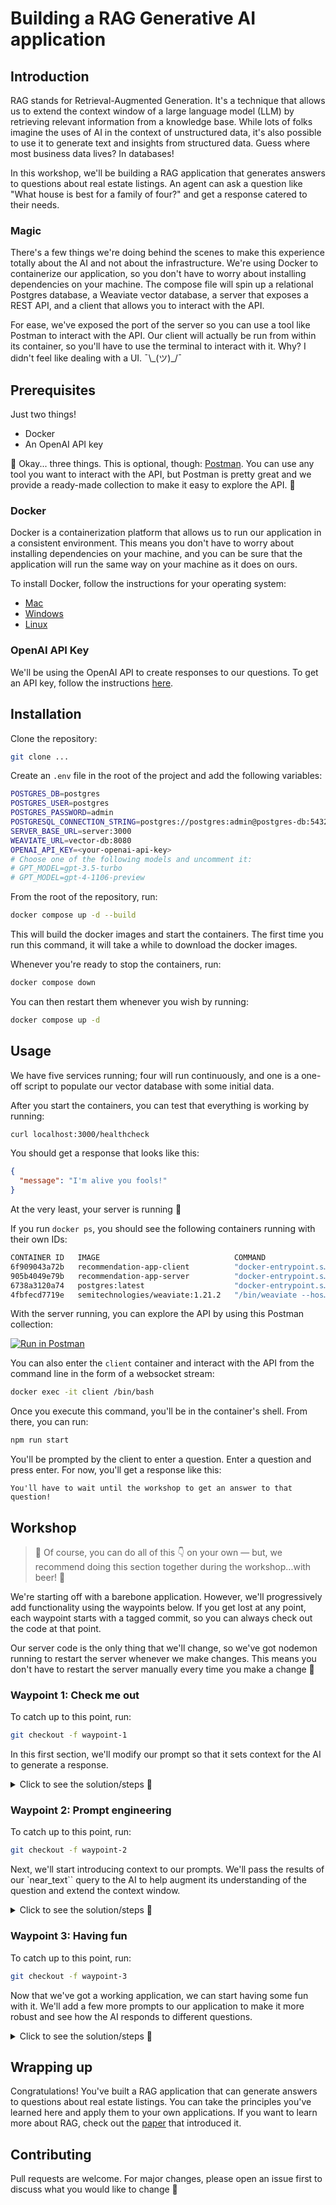 # Building a RAG Generative AI application

## Introduction

RAG stands for Retrieval-Augmented Generation. It's a technique that allows us to extend the context window of a large
language model (LLM) by retrieving relevant information from a knowledge base. While lots of folks imagine the uses of
AI in the context of unstructured data, it's also possible to use it to generate text and insights from structured data.
Guess where most business data lives? In databases!

In this workshop, we'll be building a RAG application that generates answers to questions about real estate listings. An
agent can ask a question like "What house is best for a family of four?" and get a response catered to their needs.

### Magic

There's a few things we're doing behind the scenes to make this experience totally about the AI and not about the
infrastructure. We're using Docker to containerize our application, so you don't have to worry about installing
dependencies on your machine. The compose file will spin up a relational Postgres database, a Weaviate vector database,
a server that exposes a REST API, and a client that allows you to interact with the API.

For ease, we've exposed the port of the server so you can use a tool like Postman to interact with the API. Our client
will actually be run from within its container, so you'll have to use the terminal to interact with it. Why? I didn't
feel like dealing with a UI. ¯\\\_(ツ)\_/¯

## Prerequisites

Just two things!

- Docker
- An OpenAI API key

🚧 Okay... three things. This is optional, though: [Postman](https://postman.com). You can use any tool you want to
interact with the API, but Postman is pretty great and we provide a ready-made collection to make it easy to explore the
API. 🚧

### Docker

Docker is a containerization platform that allows us to run our application in a consistent environment. This means you
don't have to worry about installing dependencies on your machine, and you can be sure that the application will run the
same way on your machine as it does on ours.

To install Docker, follow the instructions for your operating system:

- [Mac](https://docs.docker.com/docker-for-mac/install/)
- [Windows](https://docs.docker.com/docker-for-windows/install/)
- [Linux](https://docs.docker.com/engine/install/)

### OpenAI API Key

We'll be using the OpenAI API to create responses to our questions. To get an API key, follow the instructions
[here](https://platform.openai.com/docs/developer-quickstart/your-api-keys).

## Installation

Clone the repository:

```bash
git clone ...
```

Create an `.env` file in the root of the project and add the following variables:

```bash
POSTGRES_DB=postgres
POSTGRES_USER=postgres
POSTGRES_PASSWORD=admin
POSTGRESQL_CONNECTION_STRING=postgres://postgres:admin@postgres-db:5432/postgres
SERVER_BASE_URL=server:3000
WEAVIATE_URL=vector-db:8080
OPENAI_API_KEY=<your-openai-api-key>
# Choose one of the following models and uncomment it:
# GPT_MODEL=gpt-3.5-turbo
# GPT_MODEL=gpt-4-1106-preview
```

From the root of the repository, run:

```bash
docker compose up -d --build
```

This will build the docker images and start the containers. The first time you run this command, it will take a while to
download the docker images.

Whenever you're ready to stop the containers, run:

```bash
docker compose down
```

You can then restart them whenever you wish by running:

```bash
docker compose up -d
```

## Usage

We have five services running; four will run continuously, and one is a one-off script to populate our vector database
with some initial data.

After you start the containers, you can test that everything is working by running:

```bash
curl localhost:3000/healthcheck
```

You should get a response that looks like this:

```json
{
  "message": "I'm alive you fools!"
}
```

At the very least, your server is running 💯

If you run `docker ps`, you should see the following containers running with their own IDs:

```bash
CONTAINER ID   IMAGE                              COMMAND                  CREATED              STATUS          PORTS                    NAMES
6f909043a72b   recommendation-app-client          "docker-entrypoint.s…"   50 seconds ago       Up 49 seconds                            client
905b4049e79b   recommendation-app-server          "docker-entrypoint.s…"   50 seconds ago       Up 49 seconds   0.0.0.0:3000->3000/tcp   server
6738a3120a74   postgres:latest                    "docker-entrypoint.s…"   About a minute ago   Up 49 seconds   0.0.0.0:5432->5432/tcp   recommendation-app-postgres-db-1
4fbfecd7719e   semitechnologies/weaviate:1.21.2   "/bin/weaviate --hos…"   20 minutes ago       Up 20 minutes                            recommendation-app-vector-db-1
```

With the server running, you can explore the API by using this Postman collection:

[![Run in Postman](https://run.pstmn.io/button.svg)](https://www.postman.com/mission-observer-40442015/workspace/bhm-ai-engineering)

You can also enter the `client` container and interact with the API from the command line in the form of a websocket
stream:

```bash
docker exec -it client /bin/bash
```

Once you execute this command, you'll be in the container's shell. From there, you can run:

```bash
npm run start
```

You'll be prompted by the client to enter a question. Enter a question and press enter. For now, you'll get a response
like this:

```text
You'll have to wait until the workshop to get an answer to that question!
```

## Workshop

> 🛑 Of course, you can do all of this 👇 on your own — but, we recommend doing this section together during the
> workshop...with beer! 🛑

We're starting off with a barebone application. However, we'll progressively add functionality using the waypoints
below. If you get lost at any point, each waypoint starts with a tagged commit, so you can always check out the code at
that point.

Our server code is the only thing that we'll change, so we've got nodemon running to restart the server whenever we make
changes. This means you don't have to restart the server manually every time you make a change 🎉

### Waypoint 1: Check me out

To catch up to this point, run:

```bash
git checkout -f waypoint-1
```

In this first section, we'll modify our prompt so that it sets context for the AI to generate a response.

<details>
<summary>Click to see the solution/steps 👀</summary>

Our prompt sits inside the `/server/utilities/weaviateHelpers.js` file. We have a function called `LLMQuery` that takes
several arguments:

| Argument    | Description                             |
| ----------- | --------------------------------------- |
| `ws`        | The websocket connection to the client. |
| `text`      | The text of the question.               |
| `fields`    | The fields to retrieve from Weaviate.   |
| `messages`  | The messages to send to the client.     |
| `className` | The class to query in Weaviate.         |

The websocket connection is for streaming responses to the client. It's totally optional — if you remove it and the
accompanying code that breaks the stream, the application will still work by sending the response to the client once the
AI has finished generating it. However, this can take a while, so we've opted to stream the response to the client as
the AI generates it. This is why we call it a **streaming response**.

Everything else is needed to generate a response. However, if you look at the `conversation` array, you'll see that we
only have one, hardcoded message. This is the prompt that's generating our current response:

```js
let conversation = [
  {
    role: 'system',
    content: `You can only say one thing no matter what the user asks: You'll have to wait until the workshop to get an answer to that question!`,
  },
];
```

We'll need to modify this prompt to generate a response that's more relevant to the question.

Let's replace it with:

```js
let conversation = [
  {
    role: 'system',
    content: `You are a helpful real estate assistant. Tell me which house is best based on the user's query.`,
  },
];
```

Our server will automatically restart, and we can test it out by asking a question. We should get a _better_ response
than before 🤞

</details>

### Waypoint 2: Prompt engineering

To catch up to this point, run:

```bash
git checkout -f waypoint-2
```

Next, we'll start introducing context to our prompts. We'll pass the results of our `near_text`` query to the AI to help
augment its understanding of the question and extend the context window.

<details>
<summary>Click to see the solution/steps 👀</summary>

Let's amend the prompt to include the results of our query:

```js
let conversation = [
  {
    role: 'system',
    content: `You are a helpful real estate assistant. You must use these houses and only these houses to determine the single house that is best for the user based on their query. Provide your reasoning in a friendly way. Additionally, provide some information about the size, price, and location of the house. Here is their query: ${makePrompt(
      embeddings
    )})}`,
  },
];
```

We're passing the `makePrompt` function the `embeddings` array, which contains the results of our query. This function
will return a string that's the combined results of our query. We'll use this string to augment the context window of
the AI.

</details>

### Waypoint 3: Having fun

To catch up to this point, run:

```bash
git checkout -f waypoint-3
```

Now that we've got a working application, we can start having some fun with it. We'll add a few more prompts to our
application to make it more robust and see how the AI responds to different questions.

<details>
<summary>Click to see the solution/steps 👀</summary>

Information...

</details>

## Wrapping up

Congratulations! You've built a RAG application that can generate answers to questions about real estate listings. You
can take the principles you've learned here and apply them to your own applications. If you want to learn more about
RAG, check out the [paper](https://arxiv.org/abs/2005.11401) that introduced it.

## Contributing

Pull requests are welcome. For major changes, please open an issue first to discuss what you would like to change 🤙
